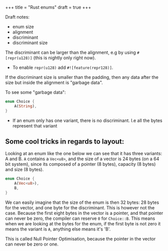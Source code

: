 +++
title = "Rust enums"
draft = true
+++

Draft notes:

* enum size
* alignment
* discriminant
* discriminant size

The discriminant can be larger than the alignment, e.g by using `#[repr(u128)]`
(this is nightly only right now).

* To enable `repr(u128)` add `#![feature(repr128)]`.

If the discriminant size is smaller than the padding, then any data after
the size but inside the alignment is "garbage data".

To see some "garbage data":

```rust
enum Choice {
    A(String),
}
```

* If an enum only has one variant, there is no discriminant. I.e all the bytes
  represent that variant

## Some cool tricks in regards to layout:

Looking at an enum like the one below we can see that it has three variants: A and B.
`A` contains a `Vec<u8>`, and the size of a vector is 24 bytes (on a 64 bit system), 
since its composed of a pointer (8 bytes), capacity (8 bytes) and size (8 bytes).

```rust
enum Choice {
    A(Vec<u8>),
    B,
}
```

We can easily imagine that the size of the enum is then 32 bytes: 28 bytes for
the vector, and one byte for the discriminant. 
This is however not the case.
Because the first eight bytes in the vector is a pointer, and that pointer can
never be zero, the compiler can reserve `0` for `Choice::B`.
This means when we are looking at the bytes for the enum, if the first byte is
not zero it means the variant is `A`, anything else means it's 'B'.

This is called Null Pointer Optimisation, because the pointer in the vector can
never be zero or one.
